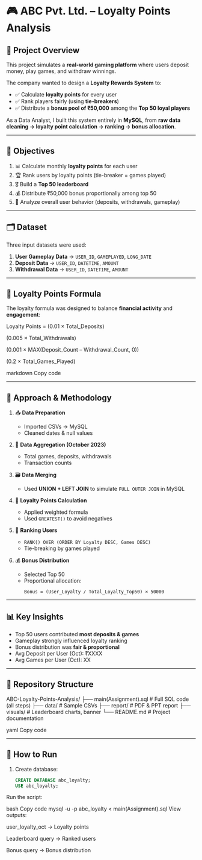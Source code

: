 # 🎮 ABC Pvt. Ltd. – Loyalty Points Analysis
## 📌 Project Overview
This project simulates a **real-world gaming platform** where users deposit money, play games, and withdraw winnings.  

The company wanted to design a **Loyalty Rewards System** to:
- ✅ Calculate **loyalty points** for every user  
- ✅ Rank players fairly (using **tie-breakers**)  
- ✅ Distribute a **bonus pool of ₹50,000** among the **Top 50 loyal players**  

As a Data Analyst, I built this system entirely in **MySQL**, from **raw data cleaning → loyalty point calculation → ranking → bonus allocation**.

---

## 🎯 Objectives
1. 📊 Calculate monthly **loyalty points** for each user  
2. 🏆 Rank users by loyalty points (tie-breaker = games played)  
3. 🎖️ Build a **Top 50 leaderboard**  
4. 💰 Distribute ₹50,000 bonus proportionally among top 50  
5. 🔎 Analyze overall user behavior (deposits, withdrawals, gameplay)  

---

## 🗂️ Dataset
Three input datasets were used:

1. **User Gameplay Data** → `USER_ID`, `GAMEPLAYED`, `LONG_DATE`  
2. **Deposit Data** → `USER_ID`, `DATETIME`, `AMOUNT`  
3. **Withdrawal Data** → `USER_ID`, `DATETIME`, `AMOUNT`  

---

## 🧮 Loyalty Points Formula
The loyalty formula was designed to balance **financial activity** and **engagement**:

Loyalty Points =
(0.01 × Total_Deposits)

(0.005 × Total_Withdrawals)

(0.001 × MAX(Deposit_Count – Withdrawal_Count, 0))

(0.2 × Total_Games_Played)

markdown
Copy code

---

## 🔧 Approach & Methodology
1. 📥 **Data Preparation**  
   - Imported CSVs → MySQL  
   - Cleaned dates & null values  

2. 🔄 **Data Aggregation (October 2023)**  
   - Total games, deposits, withdrawals  
   - Transaction counts  

3. 🗃️ **Data Merging**  
   - Used **UNION + LEFT JOIN** to simulate `FULL OUTER JOIN` in MySQL  

4. 🧮 **Loyalty Points Calculation**  
   - Applied weighted formula  
   - Used `GREATEST()` to avoid negatives  

5. 🏅 **Ranking Users**  
   - `RANK() OVER (ORDER BY Loyalty DESC, Games DESC)`  
   - Tie-breaking by games played  

6. 💰 **Bonus Distribution**  
   - Selected Top 50  
   - Proportional allocation:  
     ```
     Bonus = (User_Loyalty / Total_Loyalty_Top50) × 50000
     ```

---

## 📊 Key Insights
- Top 50 users contributed **most deposits & games**  
- Gameplay strongly influenced loyalty ranking  
- Bonus distribution was **fair & proportional**  
- Avg Deposit per User (Oct): ₹XXXX  
- Avg Games per User (Oct): XX  

---

## 📂 Repository Structure
ABC-Loyalty-Points-Analysis/
├── main(Assignment).sql # Full SQL code (all steps)
├── data/ # Sample CSVs
├── report/ # PDF & PPT report
├── visuals/ # Leaderboard charts, banner
└── README.md # Project documentation

yaml
Copy code

---

## 🚀 How to Run
1. Create database:
   ```sql
   CREATE DATABASE abc_loyalty;
   USE abc_loyalty;
Run the script:

bash
Copy code
mysql -u <username> -p abc_loyalty < main(Assignment).sql
View outputs:

user_loyalty_oct → Loyalty points

Leaderboard query → Ranked users

Bonus query → Bonus distribution
